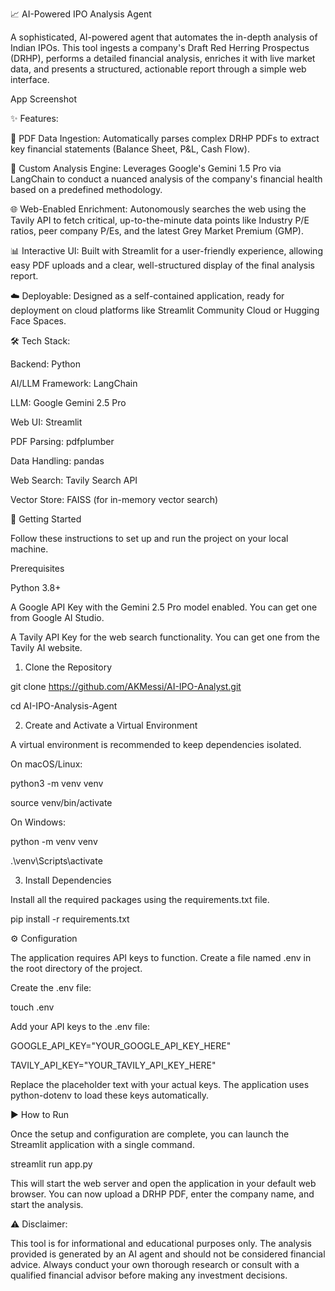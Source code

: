 📈 AI-Powered IPO Analysis Agent

A sophisticated, AI-powered agent that automates the in-depth analysis of Indian IPOs. This tool ingests a company's Draft Red Herring Prospectus (DRHP), performs a detailed financial analysis, enriches it with live market data, and presents a structured, actionable report through a simple web interface.

App Screenshot

✨ Features:

📄 PDF Data Ingestion: Automatically parses complex DRHP PDFs to extract key financial statements (Balance Sheet, P&L, Cash Flow).

🧠 Custom Analysis Engine: Leverages Google's Gemini 1.5 Pro via LangChain to conduct a nuanced analysis of the company's financial health based on a predefined methodology.

🌐 Web-Enabled Enrichment: Autonomously searches the web using the Tavily API to fetch critical, up-to-the-minute data points like Industry P/E ratios, peer company P/Es, and the latest Grey Market Premium (GMP).

📊 Interactive UI: Built with Streamlit for a user-friendly experience, allowing easy PDF uploads and a clear, well-structured display of the final analysis report.

☁️ Deployable: Designed as a self-contained application, ready for deployment on cloud platforms like Streamlit Community Cloud or Hugging Face Spaces.

🛠️ Tech Stack:

Backend: Python

AI/LLM Framework: LangChain

LLM: Google Gemini 2.5 Pro

Web UI: Streamlit

PDF Parsing: pdfplumber

Data Handling: pandas

Web Search: Tavily Search API

Vector Store: FAISS (for in-memory vector search)

🚀 Getting Started

Follow these instructions to set up and run the project on your local machine.

Prerequisites

Python 3.8+

A Google API Key with the Gemini 2.5 Pro model enabled. You can get one from Google AI Studio.

A Tavily API Key for the web search functionality. You can get one from the Tavily AI website.

1. Clone the Repository

git clone https://github.com/AKMessi/AI-IPO-Analyst.git

cd AI-IPO-Analysis-Agent

2. Create and Activate a Virtual Environment
   
A virtual environment is recommended to keep dependencies isolated.

On macOS/Linux:

python3 -m venv venv

source venv/bin/activate

On Windows:

python -m venv venv

.\venv\Scripts\activate

3. Install Dependencies

Install all the required packages using the requirements.txt file.

pip install -r requirements.txt

⚙️ Configuration

The application requires API keys to function. Create a file named .env in the root directory of the project.

Create the .env file:

touch .env

Add your API keys to the .env file:

GOOGLE_API_KEY="YOUR_GOOGLE_API_KEY_HERE"

TAVILY_API_KEY="YOUR_TAVILY_API_KEY_HERE"

Replace the placeholder text with your actual keys. The application uses python-dotenv to load these keys automatically.

▶️ How to Run

Once the setup and configuration are complete, you can launch the Streamlit application with a single command.

streamlit run app.py

This will start the web server and open the application in your default web browser. You can now upload a DRHP PDF, enter the company name, and start the analysis.

⚠️ Disclaimer:

This tool is for informational and educational purposes only. The analysis provided is generated by an AI agent and should not be considered financial advice. Always conduct your own thorough research or consult with a qualified financial advisor before making any investment decisions.
